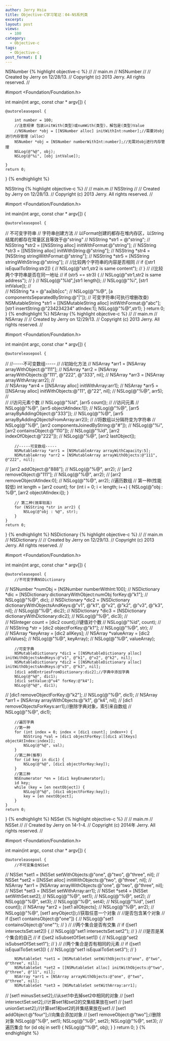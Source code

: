 ```yaml
---
author: Jerry Hsia
title: Objective-C学习笔记：04-NS系列类
excerpt:
layout: post
views:
  - 100
category:
  - Objective-c
tags:
  - Objective-c
post_format: [ ]
---
```

NSNumber
{% highlight objective-c %}
//
//  main.m
//  NSNumber
//
//  Created by Jerry on 12/28/13.
//  Copyright (c) 2013 Jerry. All rights reserved.
//

#import <Foundation/Foundation.h>

int main(int argc, const char * argv[])
{

    @autoreleasepool {

        int number = 100;
        //注意规律 包装initWith(类型)或numWith(类型)，解包是(类型)Value
        //NSNumber *obj = [[NSNumber alloc] initWithInt:number];//需要对obj进行内存管理（alloc）
        NSNumber *obj = [NSNumber numberWithInt:number];//无需对obj进行内存管理
        NSLog(@"%@", obj);
        NSLog(@"%i", [obj intValue]);

    }
    return 0;
}
{% endhighlight %}

NSString
{% highlight objective-c %}
//
//  main.m
//  NSString
//
//  Created by Jerry on 12/28/13.
//  Copyright (c) 2013 Jerry. All rights reserved.
//

#import <Foundation/Foundation.h>

int main(int argc, const char * argv[])
{

    @autoreleasepool {
//        不可变字符串
//        字符串创建方法
//        以Format创建的都存在堆内存区，以String结尾的都存在常量区且等效于@"string"
//        NSString *str1 = @"string";
//        NSString *str2 = [[NSString alloc] initWithFormat:@"string"];
//        NSString *str3 = [[NSString alloc] initWithString:@"string"];
//        NSString *str4 = [NSString stringWithFormat:@"string"];
//        NSString *str5 = [NSString stringWithString:@"string"];
//        //比较两个字符串的内容是否相同
//        if ([str1 isEqualToString:str2]) {
//            NSLog(@"str1,str2 is same content");
//        }
//        //比较两个字符串是否在同一地址
//        if (str5 == str3) {
//            NSLog(@"str1,str2 is same address");
//        }
//        NSLog(@"%ld",[str1 length]);
//        NSLog(@"%i", [str1 intValue]);
//        
//        NSString *a = @"aa|bb|cc";
//        NSLog(@"%@", [a componentsSeparatedByString:@"|"]);
//        可变字符串(可执行增删改查)
        NSMutableString *str1 = [[NSMutableString alloc] initWithFormat:@"abc"];
        [str1 insertString:@"234234234" atIndex:1];
        NSLog(@"%@",str1);
    }
    return 0;
}
{% endhighlight %}
NSArray
{% highlight objective-c %}
//
//  main.m
//  NSArray
//
//  Created by Jerry on 12/29/13.
//  Copyright (c) 2013 Jerry. All rights reserved.
//

#import <Foundation/Foundation.h>

int main(int argc, const char * argv[])
{

    @autoreleasepool {
//        //-----不可变数组-----
//        //初始化方法
//        NSArray *arr1 = [NSArray arrayWithObject:@"111"];
//        NSArray *arr2 = [NSArray arrayWithObjects:@"111", @"222", @"333", nil];
//        NSArray *arr3 = [NSArray arrayWithArray:arr2];
//        
//        NSArray *arr4 = [[NSArray alloc] initWithArray:arr1];
//        NSArray *arr5 = [[NSArray alloc] initWithObjects:@"11", @"22", nil];
//        NSLog(@"%@", arr5);
//        
//        //访问元素个数
//        NSLog(@"%ld", [arr5 count]);
//        //访问元素
//        NSLog(@"%@", [arr5 objectAtIndex:1]);
//        NSLog(@"%@", [arr5 arrayByAddingObject:@"333"]);
//        NSLog(@"%@", [arr5 arrayByAddingObjectsFromArray:arr2]);
//        //将数组以分隔符变为字符串
//        NSLog(@"%@", [arr2 componentsJoinedByString:@"#"]);
//        NSLog(@"%i", [arr2 containsObject:@"110"]);
//        NSLog(@"%ld", [arr2 indexOfObject:@"222"]);
//        NSLog(@"%@", [arr2 lastObject]);

        //-----可变数组-----
        NSMutableArray *arr1 = [NSMutableArray arrayWithCapacity:5];
        NSMutableArray *arr2 = [NSMutableArray arrayWithObjects:@"111", @"222", nil];
//        [arr2 addObject:@"888"];
//        NSLog(@"%@", arr2);
//        [arr2 removeObject:@"111"];
//        NSLog(@"%@", arr2);
//        [arr2 removeObjectAtIndex:0];
//        NSLog(@"%@", arr2);
        //遍历数组
        // 第一种(性能较低)
        int length = [arr2 count];
        for (int i = 0; i < length; i++) {
            NSLog(@"obj : %@", [arr2 objectAtIndex:i]);
        }

        // 第二种(效率较高)
        for (NSString *str in arr2) {
            NSLog(@"obj : %@", str);
        }
    }
    return 0;
}
{% endhighlight %}
NSDictionary
{% highlight objective-c %}
//
//  main.m
//  NSDictionary
//
//  Created by Jerry on 12/29/13.
//  Copyright (c) 2013 Jerry. All rights reserved.
//

#import <Foundation/Foundation.h>

int main(int argc, const char * argv[])
{

    @autoreleasepool {
        //不可变字典NSDictionary
//        NSNumber *numObj = [NSNumber numberWithInt:100];
//        NSDictionary *dic = [NSDictionary dictionaryWithObject:numObj forKey:@"k1"];
//        NSLog(@"%@", dic);
//        NSDictionary *dic2 = [NSDictionary dictionaryWithObjectsAndKeys:@"v1", @"k1", @"v2", @"k2", @"v3", @"k3", nil];
//        NSLog(@"%@", dic2);
//        NSDictionary *dic3 = [NSDictionary dictionaryWithDictionary:dic2];
//        NSLog(@"%@", dic3);
//        
//        NSInteger count = [dic2 count];//键值对个数
//        NSLog(@"%ld", count);
//        
//        NSString *str = [dic2 objectForKey:@"k1"];
//        NSLog(@"%@", str);
//        
//        NSArray *keyArray = [dic2 allKeys];
//        NSArray *valueArray = [dic2 allValues];
//        NSLog(@"%@", keyArray);
//        NSLog(@"%@", valueArray);

        //可变字典
        NSMutableDictionary *dic1 = [[NSMutableDictionary alloc] initWithObjectsAndKeys:@"v1", @"k1", @"v2", @"k2", nil];
        NSMutableDictionary *dic2 = [[NSMutableDictionary alloc] initWithObjectsAndKeys:@"v3", @"k3", nil];
        [dic1 addEntriesFromDictionary:dic2];//字典中添加字典
        NSLog(@"%@", dic1);
        [dic1 setValue:@"v4" forKey:@"k4"];
        NSLog(@"%@", dic1);
//        [dic1 removeObjectForKey:@"k2"];
//        NSLog(@"%@", dic1);
//        NSArray *arr1 = [NSArray arrayWithObjects:@"k1", @"k4", nil];
//        [dic1 removeObjectsForKeys:arr1];//删除字典对象，索引来自数组
//        NSLog(@"%@", dic1);

        //遍历字典
        //第一种
        for (int index = 0; index < [dic1 count]; index++) {
            NSString *val = [dic1 objectForKey:[[dic1 allKeys] objectAtIndex:index]];
            NSLog(@"%@", val);
        }
        //第二种(推荐)
        for (id key in dic1) {
            NSLog(@"%@", [dic1 objectForKey:key]);
        }
        //第三种
        NSEnumerator *en = [dic1 keyEnumerator];
        id key;
        while (key = [en nextObject]) {
            NSLog(@"%@", [dic1 objectForKey:key]);
            key = [en nextObject];
        }
    }
    return 0;
}
{% endhighlight %}
NSSet
{% highlight objective-c %}
//
//  main.m
//  NSSet
//
//  Created by Jerry on 14-1-4.
//  Copyright (c) 2014年 Jerry. All rights reserved.
//

#import <Foundation/Foundation.h>

int main(int argc, const char * argv[])
{

    @autoreleasepool {
        //不可变集合NSSet
//        NSSet *set1 = [NSSet setWithObjects:@"one", @"two", @"three", nil];
//        NSSet *set2 = [[NSSet alloc] initWithObjects:@"two", @"three", nil];
//        NSArray *arr1 = [NSArray arrayWithObjects:@"one", @"two", @"three", nil];
//        NSSet *set3 = [NSSet setWithArray:arr1];
//        NSSet *set4 = [NSSet setWithSet:set2];
//        NSLog(@"%@", set1);
//        NSLog(@"%@", set2);
//        NSLog(@"%@", set3);
//        NSLog(@"%@", set4);
//        NSLog(@"%ld", [set1 count]);
//        NSArray *arr2 = [set1 allObjects];
//        NSLog(@"%@", arr2);
//        NSLog(@"%@", [set1 anyObject]);//获取任意一个对象
//        //是否包含某个对象
//        if ([set1 containsObject:@"one"]) {
//            NSLog(@"set1 containsObject:@\"one\"");
//        }
//        //两个集合是否有交集
//        if ([set1 intersectsSet:set2]) {
//            NSLog(@"set1 intersectsSet:set2");
//        }
//        //是否是某个集合的自己
//        if ([set2 isSubsetOfSet:set1]) {
//            NSLog(@"set2 isSubsetOfSet:set1");
//        }
//        //两个集合是否有相同的元素
//        if ([set1 isEqualToSet:set3]) {
//            NSLog(@"set1 isEqualToSet:set3");
//        }

        NSMutableSet *set1 = [NSMutableSet setWithObjects:@"one", @"two", @"three", nil];
        NSMutableSet *set2 = [[NSMutableSet alloc] initWithObjects:@"two", @"three", @"11", nil];
        NSArray *arr1 = [NSArray arrayWithObjects:@"one", @"two", @"three", nil];
        NSMutableSet *set3 = [NSMutableSet setWithArray:arr1];
//        [set1 minusSet:set2];//从set1中去掉set2中相同的对象
//        [set1 intersectSet:set2];//计算set1和set2的交集结果放在set1
//        [set1 unionSet:set2];//计算set1和set2的并集结果放在set1
//        [set1 addObject:@"four"];//向集合添加对象
//        [set1 removeObject:@"two"];//删除对象
        NSLog(@"%@", set1);
        NSLog(@"%@", set2);
        NSLog(@"%@", set3);
        //遍历集合
        for (id obj in set1) {
            NSLog(@"%@", obj);
        }
    }
    return 0;
}
{% endhighlight %}
